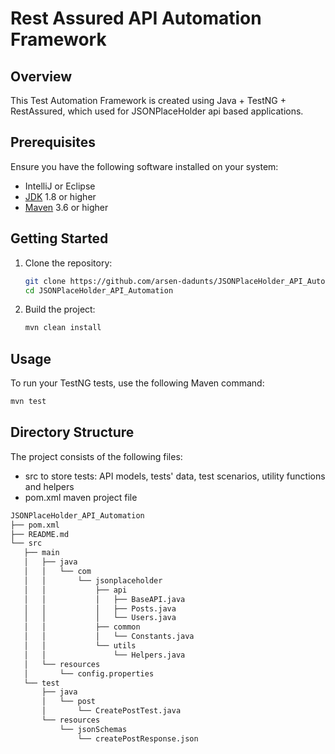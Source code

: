 # Rest Assured API Automation Framework

## Overview

This Test Automation Framework is created using Java + TestNG + RestAssured, which used for
JSONPlaceHolder api based applications.

## Prerequisites

Ensure you have the following software installed on your system:

* IntelliJ or Eclipse
* [JDK](https://www.java.com/en/download/) 1.8 or higher
* [Maven](https://maven.apache.org/download.cgi) 3.6 or higher

## Getting Started

1. Clone the repository:
    ```bash
    git clone https://github.com/arsen-dadunts/JSONPlaceHolder_API_Automation.git
    cd JSONPlaceHolder_API_Automation
    ```
2. Build the project:
    ```bash
   mvn clean install
    ```

## Usage

To run your TestNG tests, use the following Maven command:
```bash
mvn test
```

## Directory Structure

The project consists of the following files:

- src to store tests: API models, tests' data, test scenarios, utility functions and helpers
- pom.xml maven project file

```bash
JSONPlaceHolder_API_Automation
├── pom.xml
├── README.md
└── src
   ├── main
   │   ├── java
   │   │   └── com
   │   │       └── jsonplaceholder
   │   │           ├── api
   │   │           │   ├── BaseAPI.java
   │   │           │   ├── Posts.java
   │   │           │   └── Users.java
   │   │           ├── common
   │   │           │   └── Constants.java
   │   │           └── utils
   │   │               └── Helpers.java
   │   └── resources
   │       └── config.properties
   └── test
       ├── java
       │   └── post
       │       └── CreatePostTest.java
       └── resources
           └── jsonSchemas
               └── createPostResponse.json
```
